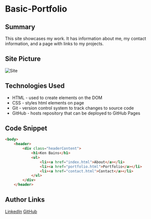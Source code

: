 # Basic-Portfolio

## Summary 
This site showcases my work. It has information about me, my contact information, and a page with links to my projects. 

## Site Picture
![Site](chrome_vGiqS64eLn.png)

## Technologies Used
- HTML - used to create elements on the DOM
- CSS - styles html elements on page
- Git - version control system to track changes to source code
- GitHub - hosts repository that can be deployed to GitHub Pages

## Code Snippet
```html
<body>
    <header>
        <div class="headerContent">
            <h1>Ken Bains</h1>
            <ul>
                <li><a href="index.html">About</a></li>
                <li><a href="portfolio.html">Portfolio</a></li>
                <li><a href="contact.html">Contact</a></li>
            </ul>
        </div>
    </header>
```



## Author Links
[LinkedIn](www.linkedin.com/in/ken-bains)
[GitHub](https://github.com/ken-Bains)
